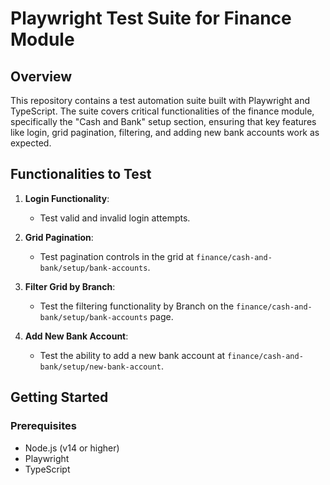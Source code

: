 # Playwright Test Suite for Finance Module

## Overview
This repository contains a test automation suite built with Playwright and TypeScript. The suite covers critical functionalities of the finance module, specifically the "Cash and Bank" setup section, ensuring that key features like login, grid pagination, filtering, and adding new bank accounts work as expected.

## Functionalities to Test

1. **Login Functionality**:
   - Test valid and invalid login attempts.

2. **Grid Pagination**:
   - Test pagination controls in the grid at `finance/cash-and-bank/setup/bank-accounts`.

3. **Filter Grid by Branch**:
   - Test the filtering functionality by Branch on the `finance/cash-and-bank/setup/bank-accounts` page.

4. **Add New Bank Account**:
   - Test the ability to add a new bank account at `finance/cash-and-bank/setup/new-bank-account`.

## Getting Started

### Prerequisites
- Node.js (v14 or higher)
- Playwright
- TypeScript


